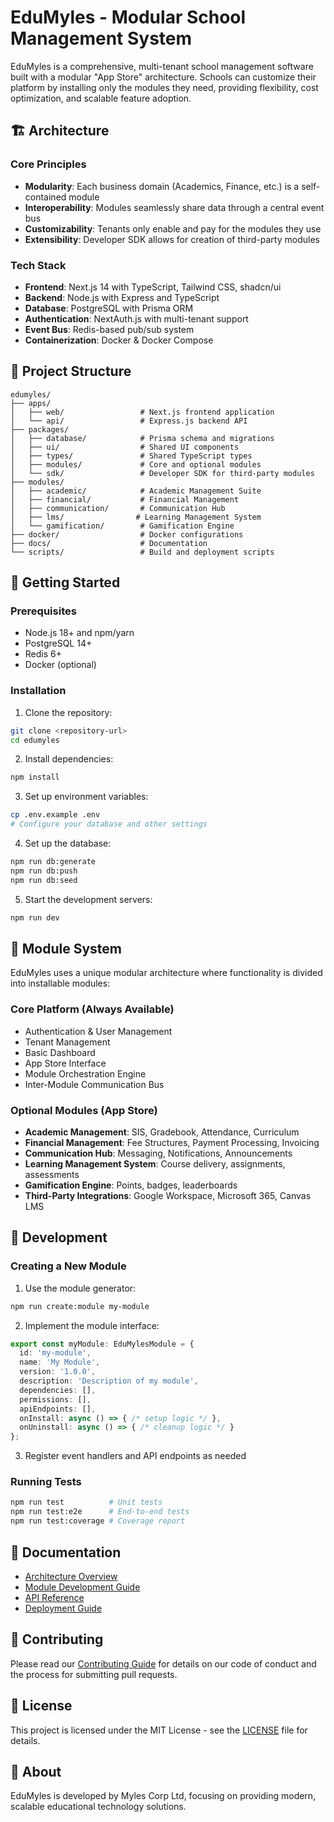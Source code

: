 # EduMyles - Modular School Management System

EduMyles is a comprehensive, multi-tenant school management software built with a modular "App Store" architecture. Schools can customize their platform by installing only the modules they need, providing flexibility, cost optimization, and scalable feature adoption.

## 🏗️ Architecture

### Core Principles
- **Modularity**: Each business domain (Academics, Finance, etc.) is a self-contained module
- **Interoperability**: Modules seamlessly share data through a central event bus
- **Customizability**: Tenants only enable and pay for the modules they use
- **Extensibility**: Developer SDK allows for creation of third-party modules

### Tech Stack
- **Frontend**: Next.js 14 with TypeScript, Tailwind CSS, shadcn/ui
- **Backend**: Node.js with Express and TypeScript
- **Database**: PostgreSQL with Prisma ORM
- **Authentication**: NextAuth.js with multi-tenant support
- **Event Bus**: Redis-based pub/sub system
- **Containerization**: Docker & Docker Compose

## 📁 Project Structure

```
edumyles/
├── apps/
│   ├── web/                 # Next.js frontend application
│   └── api/                 # Express.js backend API
├── packages/
│   ├── database/            # Prisma schema and migrations
│   ├── ui/                  # Shared UI components
│   ├── types/               # Shared TypeScript types
│   ├── modules/             # Core and optional modules
│   └── sdk/                 # Developer SDK for third-party modules
├── modules/
│   ├── academic/            # Academic Management Suite
│   ├── financial/           # Financial Management
│   ├── communication/       # Communication Hub
│   ├── lms/                # Learning Management System
│   └── gamification/        # Gamification Engine
├── docker/                  # Docker configurations
├── docs/                    # Documentation
└── scripts/                 # Build and deployment scripts
```

## 🚀 Getting Started

### Prerequisites
- Node.js 18+ and npm/yarn
- PostgreSQL 14+
- Redis 6+
- Docker (optional)

### Installation

1. Clone the repository:
```bash
git clone <repository-url>
cd edumyles
```

2. Install dependencies:
```bash
npm install
```

3. Set up environment variables:
```bash
cp .env.example .env
# Configure your database and other settings
```

4. Set up the database:
```bash
npm run db:generate
npm run db:push
npm run db:seed
```

5. Start the development servers:
```bash
npm run dev
```

## 🏪 Module System

EduMyles uses a unique modular architecture where functionality is divided into installable modules:

### Core Platform (Always Available)
- Authentication & User Management
- Tenant Management
- Basic Dashboard
- App Store Interface
- Module Orchestration Engine
- Inter-Module Communication Bus

### Optional Modules (App Store)
- **Academic Management**: SIS, Gradebook, Attendance, Curriculum
- **Financial Management**: Fee Structures, Payment Processing, Invoicing
- **Communication Hub**: Messaging, Notifications, Announcements
- **Learning Management System**: Course delivery, assignments, assessments
- **Gamification Engine**: Points, badges, leaderboards
- **Third-Party Integrations**: Google Workspace, Microsoft 365, Canvas LMS

## 🔧 Development

### Creating a New Module

1. Use the module generator:
```bash
npm run create:module my-module
```

2. Implement the module interface:
```typescript
export const myModule: EduMylesModule = {
  id: 'my-module',
  name: 'My Module',
  version: '1.0.0',
  description: 'Description of my module',
  dependencies: [],
  permissions: [],
  apiEndpoints: [],
  onInstall: async () => { /* setup logic */ },
  onUninstall: async () => { /* cleanup logic */ }
};
```

3. Register event handlers and API endpoints as needed

### Running Tests
```bash
npm run test          # Unit tests
npm run test:e2e      # End-to-end tests
npm run test:coverage # Coverage report
```

## 📖 Documentation

- [Architecture Overview](docs/architecture.md)
- [Module Development Guide](docs/module-development.md)
- [API Reference](docs/api-reference.md)
- [Deployment Guide](docs/deployment.md)

## 🤝 Contributing

Please read our [Contributing Guide](CONTRIBUTING.md) for details on our code of conduct and the process for submitting pull requests.

## 📄 License

This project is licensed under the MIT License - see the [LICENSE](LICENSE) file for details.

## 🏢 About

EduMyles is developed by Myles Corp Ltd, focusing on providing modern, scalable educational technology solutions.